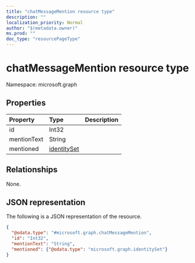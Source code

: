 ```yaml
---
title: "chatMessageMention resource type"
description: ""
localization_priority: Normal
author: "$(metadata.owner)"
ms.prod: ""
doc_type: "resourcePageType"
---
```


# chatMessageMention resource type

Namespace: microsoft.graph

## Properties

| Property    | Type                                       | Description |
| :---------- | :----------------------------------------- | :---------- |
| id          | Int32                                      |             |
| mentionText | String                                     |             |
| mentioned   | [identitySet](../resources/identityset.md) |             |

## Relationships

None.

## JSON representation

The following is a JSON representation of the resource.

<!-- {
  "blockType": "resource",
  "@odata.type": "microsoft.graph.chatMessageMention",
}
-->

```json
{
  "@odata.type": "#microsoft.graph.chatMessageMention",
  "id": "Int32",
  "mentionText": "String",
  "mentioned": {"@odata.type": "microsoft.graph.identitySet"}
}
```
